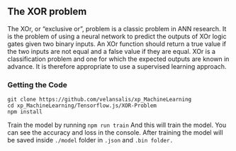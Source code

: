 ## The XOR problem

The XOr, or “exclusive or”, problem is a classic problem in ANN research. It is the problem of using a neural network to predict the outputs of XOr logic gates given two binary inputs. An XOr function should return a true value if the two inputs are not equal and a false value if they are equal. XOr is a classification problem and one for which the expected outputs are known in advance. It is therefore appropriate to use a supervised learning approach.

### Getting the Code

```
git clone https://github.com/velansalis/xp_MachineLearning
cd xp_MachineLearning/Tensorflow.js/XOR-Problem
npm install
```

Train the model by running `npm run train` And this will train the model. You can see the accuracy and loss in the console. After training the model will be saved inside `./model` folder in `.json` and `.bin folder.`
